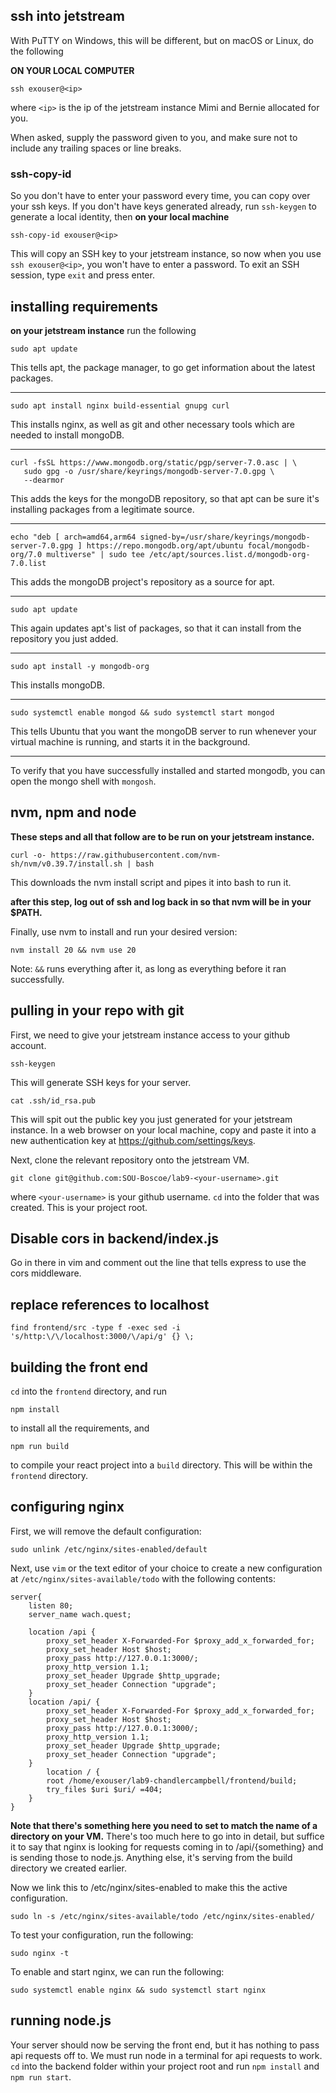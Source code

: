 ## ssh into jetstream
With PuTTY on Windows, this will be different, but on macOS or Linux, do the following

__ON YOUR LOCAL COMPUTER__


```
ssh exouser@<ip>
```
where `<ip>` is the ip of the jetstream instance Mimi and Bernie allocated for you. 

When asked, supply the password given to you, and make sure not to include any trailing spaces or line breaks.

### ssh-copy-id

So you don't have to enter your password every time, you can copy over your ssh keys. If you don't have keys generated already, run `ssh-keygen` to generate a local identity, then __on your local machine__ 
```
ssh-copy-id exouser@<ip> 
```
This will copy an SSH key to your jetstream instance, so now when you use `ssh exouser@<ip>`, you won't have to enter a password. 
To exit an SSH session, type `exit` and press enter. 

## installing requirements

__on your jetstream instance__ run the following

```
sudo apt update
```
This tells apt, the package manager, to go get information about the latest packages.

---

```
sudo apt install nginx build-essential gnupg curl
```
This installs nginx, as well as git and other necessary tools which are needed to install mongoDB. 

---

```
curl -fsSL https://www.mongodb.org/static/pgp/server-7.0.asc | \
   sudo gpg -o /usr/share/keyrings/mongodb-server-7.0.gpg \
   --dearmor
```
This adds the keys for the mongoDB repository, so that apt can be sure it's installing packages from a legitimate source.

---

```
echo "deb [ arch=amd64,arm64 signed-by=/usr/share/keyrings/mongodb-server-7.0.gpg ] https://repo.mongodb.org/apt/ubuntu focal/mongodb-org/7.0 multiverse" | sudo tee /etc/apt/sources.list.d/mongodb-org-7.0.list
```
This adds the mongoDB project's repository as a source for apt. 

---

```
sudo apt update
```
This again updates apt's list of packages, so that it can install from the repository you just added. 

---

```
sudo apt install -y mongodb-org
```
This installs mongoDB.

---

```
sudo systemctl enable mongod && sudo systemctl start mongod
```
This tells Ubuntu that you want the mongoDB server to run whenever your virtual machine is running, and starts it in the background. 

---

To verify that you have successfully installed and started mongodb, you can open the mongo shell with `mongosh`. 

## nvm, npm and node

__These steps and all that follow are to be run on your jetstream instance.__

```
curl -o- https://raw.githubusercontent.com/nvm-sh/nvm/v0.39.7/install.sh | bash
```
This downloads the nvm install script and pipes it into bash to run it. 

__after this step, log out of ssh and log back in so that nvm will be in your $PATH.__

Finally, use nvm to install and run your desired version: 

```
nvm install 20 && nvm use 20
```
Note: `&&` runs everything after it, as long as everything before it ran successfully. 


## pulling in your repo with git

First, we need to give your jetstream instance access to your github account. 
```
ssh-keygen
```
This will generate SSH keys for your server.
```
cat .ssh/id_rsa.pub
```
This will spit out the public key you just generated for your jetstream instance. 
In a web browser on your local machine, copy and paste it into a new authentication key at https://github.com/settings/keys.

Next, clone the relevant repository onto the jetstream VM. 
```
git clone git@github.com:SOU-Boscoe/lab9-<your-username>.git
```
where `<your-username>` is your github username. 
`cd` into the folder that was created. This is your project root. 

## Disable cors in backend/index.js

Go in there in vim and comment out the line that tells express to use the cors middleware. 

## replace references to localhost

```
find frontend/src -type f -exec sed -i 's/http:\/\/localhost:3000/\/api/g' {} \;
```



## building the front end

`cd` into the `frontend` directory, and run 
```
npm install
```
to install all the requirements, and 
```
npm run build
```
to compile your react project into a `build` directory. This will be within the `frontend` directory.

## configuring nginx

First, we will remove the default configuration: 
```
sudo unlink /etc/nginx/sites-enabled/default
```

Next, use `vim` or the text editor of your choice to create a new configuration at `/etc/nginx/sites-available/todo` with the following contents: 

```
server{
    listen 80;
    server_name wach.quest;
	
    location /api {
        proxy_set_header X-Forwarded-For $proxy_add_x_forwarded_for;
        proxy_set_header Host $host;
        proxy_pass http://127.0.0.1:3000/;
        proxy_http_version 1.1;
        proxy_set_header Upgrade $http_upgrade;
        proxy_set_header Connection "upgrade";
    }
    location /api/ {
        proxy_set_header X-Forwarded-For $proxy_add_x_forwarded_for;
        proxy_set_header Host $host;
        proxy_pass http://127.0.0.1:3000/;
        proxy_http_version 1.1;
        proxy_set_header Upgrade $http_upgrade;
        proxy_set_header Connection "upgrade";
    }
        location / {
        root /home/exouser/lab9-chandlercampbell/frontend/build; 
        try_files $uri $uri/ =404;
    }
}
```
__Note that there's something here you need to set to match the name of a directory on your VM.__
There's too much here to go into in detail, but suffice it to say that nginx is looking for requests coming in to /api/{something} and is sending those to node.js. Anything else, it's serving from the build directory we created earlier. 

Now we link this to /etc/nginx/sites-enabled to make this the active configuration.
```
sudo ln -s /etc/nginx/sites-available/todo /etc/nginx/sites-enabled/
```

To test your configuration, run the following:
```
sudo nginx -t
```

To enable and start nginx, we can run the following: 

```
sudo systemctl enable nginx && sudo systemctl start nginx
```


## running node.js

Your server should now be serving the front end, but it has nothing to pass api requests off to. We must run node in a terminal for api requests to work. 
`cd` into the backend folder within your project root and run `npm install` and `npm run start`. 
